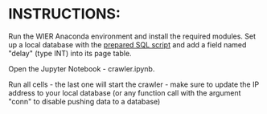 # INSTRUCTIONS:

Run the WIER Anaconda environment and install the required modules.
Set up a local database with the [prepared SQL script](https://szitnik.github.io/wier-labs/data/pa1/crawldb.sql) and add a field named "delay" (type INT) into its page table.

Open the Jupyter Notebook - crawler.ipynb.

Run all cells - the last one will start the crawler - make sure to update the IP address to your local database (or any function call with the argument "conn" to disable pushing data to a database) 
